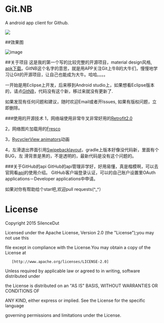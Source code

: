 # Git.NB
A android app client for Github.

![](https://raw.githubusercontent.com/Jeffmen/Git.NB/master/apk/launcher_icon.png)

##效果图

![image](https://raw.githubusercontent.com/Jeffmen/Git.NB/master/apk/Screenshot.png)

##关于项目
这是我的第一个写的比较完整的开源项目，material design风格, [apk下载](https://raw.githubusercontent.com/Jeffmen/Git.NB/master/apk/app-release.apk)。GitNB这个名字的意思，就是用APP关注Git上牛B的大牛们，慢慢地学习让Git的开源项目，让自己也能成为大牛。哈哈。。。。

一开始是用Eclipse上开发，后来移到Android studio上，如果想看Eclipse版本的，请点[GitNB](https://github.com/Jeffmen/GitNB)，代码没有这个新，移过来就没有更新了.

如果发现有任何问题和建议，随时欢迎Email或者开Issues, 如果有版权问题，立即删除。

###使用的开源技术
1，网络端使用非常牛叉非常好用的[Retrofit2.0](https://github.com/square/retrofit)

2，网络图片加载用的[Fresco](https://github.com/facebook/fresco)

3，[RycyclerView animators](https://github.com/wasabeef/recyclerview-animators)动画

4，左滑退出界面引用[Swipebacklayout](https://github.com/ikew0ng/SwipeBackLayout)，gradle上版本好像没代码新，里面有个BUG，左    滑背景是黑的，不是透明的，最新代码是没有这个问题的。

###关于GitHub的api
GitHub的api管理非学好，好用易懂，真是楷模啊，可以去官网看[api](https://developer.github.com/v3/)的使用介绍。
GitHub客户端登录认证，可以的自己账户设置里OAuth applications－Developer applications中申请。


如果对你有帮助给个star吧,欢迎pull requests(^_^）

# License

Copyright 2015 SilenceDut

Licensed under the Apache License, Version 2.0 (the "License");you may not use this 

file except in compliance with the License.You may obtain a copy of the License at

       [http://www.apache.org/licenses/LICENSE-2.0]

Unless required by applicable law or agreed to in writing, software distributed under 

the License is distributed on an "AS IS" BASIS, WITHOUT WARRANTIES OR CONDITIONS OF 

ANY KIND, either express or implied. See the License for the specific language 

governing permissions and limitations under the License.



